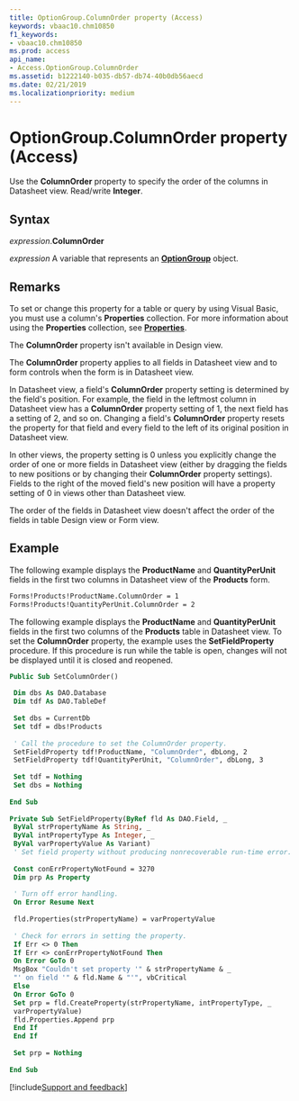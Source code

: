 ```yaml
---
title: OptionGroup.ColumnOrder property (Access)
keywords: vbaac10.chm10850
f1_keywords:
- vbaac10.chm10850
ms.prod: access
api_name:
- Access.OptionGroup.ColumnOrder
ms.assetid: b1222140-b035-db57-db74-40b0db56aecd
ms.date: 02/21/2019
ms.localizationpriority: medium
---
```



# OptionGroup.ColumnOrder property (Access)

Use the **ColumnOrder** property to specify the order of the columns in Datasheet view. Read/write **Integer**.


## Syntax

_expression_.**ColumnOrder**

_expression_ A variable that represents an **[OptionGroup](Access.OptionGroup.md)** object.


## Remarks

To set or change this property for a table or query by using Visual Basic, you must use a column's **Properties** collection. For more information about using the **Properties** collection, see **[Properties](Access.OptionGroup.properties.md)**.

The **ColumnOrder** property isn't available in Design view.

The **ColumnOrder** property applies to all fields in Datasheet view and to form controls when the form is in Datasheet view.

In Datasheet view, a field's **ColumnOrder** property setting is determined by the field's position. For example, the field in the leftmost column in Datasheet view has a **ColumnOrder** property setting of 1, the next field has a setting of 2, and so on. Changing a field's **ColumnOrder** property resets the property for that field and every field to the left of its original position in Datasheet view.

In other views, the property setting is 0 unless you explicitly change the order of one or more fields in Datasheet view (either by dragging the fields to new positions or by changing their **ColumnOrder** property settings). Fields to the right of the moved field's new position will have a property setting of 0 in views other than Datasheet view.

The order of the fields in Datasheet view doesn't affect the order of the fields in table Design view or Form view.


## Example

The following example displays the **ProductName** and **QuantityPerUnit** fields in the first two columns in Datasheet view of the **Products** form.

```vb
Forms!Products!ProductName.ColumnOrder = 1 
Forms!Products!QuantityPerUnit.ColumnOrder = 2
```

The following example displays the **ProductName** and **QuantityPerUnit** fields in the first two columns of the **Products** table in Datasheet view. To set the **ColumnOrder** property, the example uses the **SetFieldProperty** procedure. If this procedure is run while the table is open, changes will not be displayed until it is closed and reopened.

```vb
Public Sub SetColumnOrder() 
 
 Dim dbs As DAO.Database 
 Dim tdf As DAO.TableDef 
 
 Set dbs = CurrentDb 
 Set tdf = dbs!Products 
 
 ' Call the procedure to set the ColumnOrder property. 
 SetFieldProperty tdf!ProductName, "ColumnOrder", dbLong, 2 
 SetFieldProperty tdf!QuantityPerUnit, "ColumnOrder", dbLong, 3 
 
 Set tdf = Nothing 
 Set dbs = Nothing 
 
End Sub 
 
Private Sub SetFieldProperty(ByRef fld As DAO.Field, _ 
 ByVal strPropertyName As String, _ 
 ByVal intPropertyType As Integer, _ 
 ByVal varPropertyValue As Variant) 
 ' Set field property without producing nonrecoverable run-time error. 
 
 Const conErrPropertyNotFound = 3270 
 Dim prp As Property 
 
 ' Turn off error handling. 
 On Error Resume Next 
 
 fld.Properties(strPropertyName) = varPropertyValue 
 
 ' Check for errors in setting the property. 
 If Err <> 0 Then 
 If Err <> conErrPropertyNotFound Then 
 On Error GoTo 0 
 MsgBox "Couldn't set property '" & strPropertyName & _ 
 "' on field '" & fld.Name & "'", vbCritical 
 Else 
 On Error GoTo 0 
 Set prp = fld.CreateProperty(strPropertyName, intPropertyType, _ 
 varPropertyValue) 
 fld.Properties.Append prp 
 End If 
 End If 
 
 Set prp = Nothing 
 
End Sub
```



[!include[Support and feedback](~/includes/feedback-boilerplate.md)]